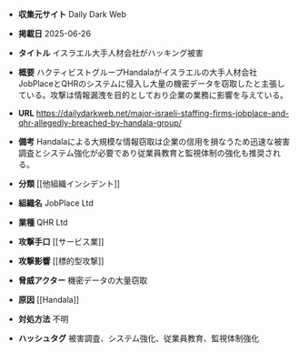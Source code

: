 - **収集元サイト**
Daily Dark Web

- **掲載日**
2025-06-26

- **タイトル**
イスラエル大手人材会社がハッキング被害

- **概要**
ハクティビストグループHandalaがイスラエルの大手人材会社JobPlaceとQHRのシステムに侵入し大量の機密データを窃取したと主張している。攻撃は情報漏洩を目的としており企業の業務に影響を与えている。

- **URL**
https://dailydarkweb.net/major-israeli-staffing-firms-jobplace-and-qhr-allegedly-breached-by-handala-group/

- **備考**
Handalaによる大規模な情報窃取は企業の信用を損なうため迅速な被害調査とシステム強化が必要であり従業員教育と監視体制の強化も推奨される。

- **分類**
[[他組織インシデント]]

- **組織名**
JobPlace Ltd

- **業種**
QHR Ltd

- **攻撃手口**
[[サービス業]]

- **攻撃影響**
[[標的型攻撃]]

- **脅威アクター**
機密データの大量窃取

- **原因**
[[Handala]]

- **対処方法**
不明

- **ハッシュタグ**
被害調査、システム強化、従業員教育、監視体制強化
